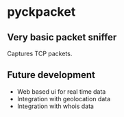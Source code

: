 # pyckpacket
## Very basic packet sniffer

Captures TCP packets.

## Future development

- Web based ui for real time data
- Integration with geolocation data
- Integration with whois data
